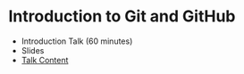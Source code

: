 # Introduction to Git and GitHub

- Introduction Talk (60 minutes)
- Slides
- [Talk Content](/content.md)


